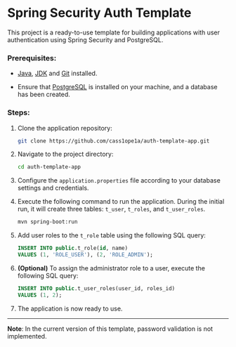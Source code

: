 # Spring Security Auth Template
This project is a ready-to-use template for building applications with user authentication using Spring Security and PostgreSQL.

### Prerequisites:



- [Java](https://www.java.com/), [JDK](https://www.oracle.com/java/technologies/downloads/) and [Git](https://git-scm.com/) installed.

- Ensure that [PostgreSQL](https://www.postgresql.org/download/) is installed on your machine, and a database has been created.

### Steps:

1. Clone the application repository:
    ```bash
    git clone https://github.com/cass1ope1a/auth-template-app.git
    ```
2. Navigate to the project directory:
    ```bash
    cd auth-template-app
    ```
3. Configure the `application.properties` file according to your database settings and credentials.

4. Execute the following command to run the application. During the initial run, it will create three tables: `t_user`, `t_roles`, and `t_user_roles`.
    ```bash
    mvn spring-boot:run
    ```

5. Add user roles to the `t_role` table using the following SQL query:
    ```sql
    INSERT INTO public.t_role(id, name)
    VALUES (1, 'ROLE_USER'), (2, 'ROLE_ADMIN');
    ```
6. **(Optional)** To assign the administrator role to a user, execute the following SQL query:
   ```sql
   INSERT INTO public.t_user_roles(user_id, roles_id)
   VALUES (1, 2);
   ```
7. The application is now ready to use.

<hr>

**Note**: In the current version of this template, password validation is not implemented.
